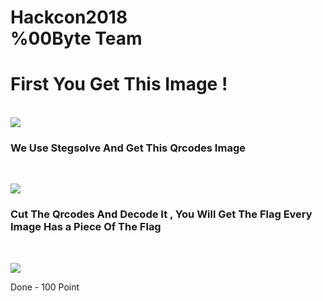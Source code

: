 
<h1>Hackcon2018 <br /> %00Byte Team</h1>

<h1>First You Get This Image !</h1><br />

<img src="https://preview.ibb.co/dVjTfz/IWant_Code.png">

<h3>We Use Stegsolve And Get This Qrcodes Image</h3><br />

<img src="https://preview.ibb.co/duCdDK/solved.png"><br />

<h3>Cut The Qrcodes And Decode It , You Will Get The Flag Every Image Has a Piece Of The Flag</h3><br />

<img src="https://preview.ibb.co/nh2yfz/flag_Iwnatcode.png"><br />

<p>Done - 100 Point</p>
